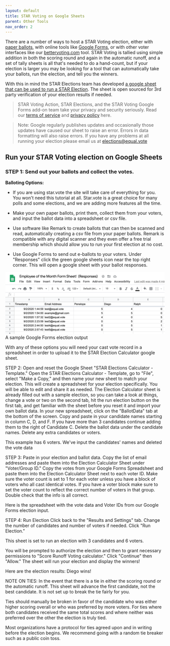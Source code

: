 ```yaml
---
layout: default
title: STAR Voting on Google Sheets
parent: Other Tools
nav_order: 2
---
```


There are a number of ways to host a STAR Voting election, either with [paper ballots](https://docs.google.com/presentation/d/1va-XEsUy0VI0jCTAHrQ_f9HNKex3VK9cm7WfF6jhUYM/edit?usp=sharing), with online tools like [Google Forms](https://www.starvoting.us/google_forms_beta), or with other voter interfaces like our [bettervoting.com](bettervoting.com) tool. STAR Voting is tallied using simple addition in both the scoring round and again in the automatic runoff, and a set of tally sheets is all that's needed to do a hand-count, but if your election is larger you may be looking for a tool that can automatically take your ballots, run the election, and tell you the winners.

With this in mind the STAR Elections team has developed [a google sheet that can be used to run a STAR Election](https://docs.google.com/spreadsheets/d/12Mh6nscdahbT2lkjWxKDQRTbJGMVeKpLyXFG-eon_ss/edit?usp=sharing). The sheet is open sourced for 3rd party verification of your election results if needed.

> STAR Voting Action, STAR Elections, and the STAR Voting Google Forms add-on team take your privacy and security seriously. Read our [terms of service](https://www.starvoting.us/terms_of_service) and [privacy policy](https://www.starvoting.us/privacy_policy) here.
 

> Note: Google regularly publishes updates and occasionally those updates have caused our sheet to raise an error. Errors in data formatting will also raise errors. If you have any problems at all running your election please email us at elections@equal.vote

 

## Run your STAR Voting election on Google Sheets
 

### STEP 1: Send out your ballots and collect the votes.

**Balloting Options:**

* If you are using star.vote the site will take care of everything for you. You won't need this tutorial at all. Star.vote is a great choice for many polls and some elections, and we are adding more features all the time.

* Make your own paper ballots, print them, collect them from your voters, and input the ballot data into a spreadsheet or csv file.

* Use software like Remark to create ballots that can then be scanned and read, automatically creating a csv file from your paper ballots. Remark is compatible with any digital scanner and they even offer a free trial membership which should allow you to run your first election at no cost.

* Use Google Forms to send out e-ballots to your voters. Under "Responses" click the green google sheets icon near the top right corner. This will open a google sheet with your ballot responses.


![](../images/sheets_screenshot.png)
A sample Google Forms election output
 

With any of these options you will need your cast vote record in a spreadsheet in order to upload it to the STAR Election Calculator google sheet.

 

 

STEP 2: Open and reset the Google Sheet "STAR Elections Calculator - Template."
Open the STAR Elections Calculator - Template, go to "File", select "Make a Copy," and then name your new sheet to match your election. This will create a spreadsheet for your election specifically. You will be able to edit and share it as needed.
The Election Calculator sheet is already filled out with a sample election, so you can take a look at things, change a vote or two on the second tab, hit the run election button on the first tab, and get familiar with the sheet before you reset it and import your own ballot data.
In your new spreadsheet, click on the "BallotData" tab at the bottom of the screen.
Copy and paste in your candidate names starting in column C, D, and F. If you have more than 3 candidates continue adding them to the right of Candidate C. 
Delete the ballot data under the candidate names. Delete any extra candidates or voters.

This example has 6 voters. We've input the candidates' names and deleted the vote data

 

 

STEP 3: Paste in your election and ballot data.
Copy the list of email addresses and paste them into the Election Calculator Sheet under "Voter/Group ID."
Copy the votes from your Google Forms Spreadsheet and paste them into the Election Calculator Sheet next to each voter ID.
Make sure the voter count is set to 1 for each voter unless you have a block of voters who all cast identical votes. If you have a voter block make sure to set the voter count to reflect the correct number of voters in that group.
Double check that the info is all correct.
 


Here is the spreadsheet with the vote data and Voter IDs from our Google Forms election input.

 

 

STEP 4: Run Election
Click back to the "Results and Settings" tab.
Change the number of candidates and number of voters if needed.
Click "Run Election."


This sheet is set to run an election with 3 candidates and 6 voters.


You will be prompted to authorize the election and then to grant necessary permissions to "Score Runoff Voting calculator." Click "Continue" then "Allow."
The sheet will run your election and display the winners!


Here are the election results:  Diego wins!


NOTE ON TIES: In the event that there is a tie in either the scoring round or the automatic runoff. This sheet will advance the first candidate, not the best candidate. It is not set up to break the tie fairly for you.

Ties should manually be broken in favor of the candidate who was either higher scoring overall or who was preferred by more voters. For ties where both candidates received the same total scores and where neither was preferred over the other the election is truly tied.

Most organizations have a protocol for ties agreed upon and in writing before the election begins. We recommend going with a random tie breaker such as a public coin toss.
